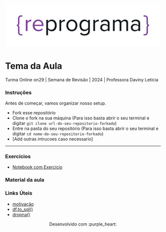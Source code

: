 <h1 align="center">
  <img src="assets/reprograma-fundos-claros.png" alt="logo reprograma" width="500">
</h1>

# Tema da Aula

Turma Online on29 | Semana de Revisão | 2024 | Professora Daviny Letícia

### Instruções
Antes de começar, vamos organizar nosso setup.
* Fork esse repositório 
* Clone o fork na sua máquina (Para isso basta abrir o seu terminal e digitar `git clone url-do-seu-repositorio-forkado`)
* Entre na pasta do seu repositório (Para isso basta abrir o seu terminal e digitar `cd nome-do-seu-repositorio-forkado`)
* [Add outras intrucoes caso necessario]


***
### Exercícios 

* [Notebook com Exercicio](./exercicios/notebook.ipynb)

### Material da aula 

### Links Úteis
- [motivação](./material/motivacao.md)
- [df.to_sql()](./material/df-to_sql.md)
- [dropna()](./material/dropna().md)



<p align="center">
Desenvolvido com :purple_heart:  
</p>

